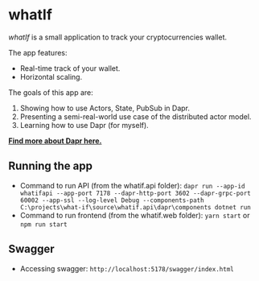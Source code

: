 # whatIf

_whatIf_ is a small application to track your cryptocurrencies wallet.

The app features:
* Real-time track of your wallet.
* Horizontal scaling.

The goals of this app are:
1. Showing how to use Actors, State, PubSub in Dapr.
1. Presenting a semi-real-world use case of the distributed actor model.
1. Learning how to use Dapr (for myself).

**[Find more about Dapr here.](https://dapr.io/)**


## Running the app
* Command to run API (from the whatif.api folder):
    ```dapr run --app-id whatifapi --app-port 7178 --dapr-http-port 3602 --dapr-grpc-port 60002 --app-ssl --log-level Debug --components-path C:\projects\what-if\source\whatif.api\dapr\components dotnet run```
* Command to run frontend (from the whatif.web folder):
    ```yarn start``` or ```npm run start```

## Swagger
* Accessing swagger:
    ```http://localhost:5178/swagger/index.html```
